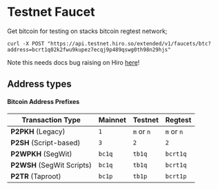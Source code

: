 # Testnet Faucet

Get bitcoin for testing on stacks bitcoin regtest network;

```
curl -X POST "https://api.testnet.hiro.so/extended/v1/faucets/btc?address=bcrt1q02k2fwu9kupez7ecqj9p489qswg0th98n29hjs"
```

Note this needs docs bug raising on Hiro [here](https://docs.hiro.so/stacks/api/faucets/stx)!

## Address types

#### **Bitcoin Address Prefixes**

| **Transaction Type**       | **Mainnet** | **Testnet** | **Regtest** |
| -------------------------- | ----------- | ----------- | ----------- |
| **P2PKH** (Legacy)         | `1`         | `m` or `n`  | `m` or `n`  |
| **P2SH** (Script-based)    | `3`         | `2`         | `2`         |
| **P2WPKH** (SegWit)        | `bc1q`      | `tb1q`      | `bcrt1q`    |
| **P2WSH** (SegWit Scripts) | `bc1q`      | `tb1q`      | `bcrt1q`    |
| **P2TR** (Taproot)         | `bc1p`      | `tb1p`      | `bcrt1p`    |

